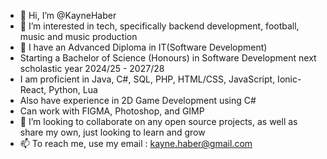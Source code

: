 - 👋 Hi, I’m @KayneHaber
- 👀 I’m interested in tech, specifically backend development, football, music and music production
- 🌱 I have an Advanced Diploma in IT(Software Development)
- Starting a Bachelor of Science (Honours) in Software Development next scholastic year 2024/25 - 2027/28
- I am proficient in Java, C#, SQL, PHP, HTML/CSS, JavaScript, Ionic-React, Python, Lua
- Also have experience in 2D Game Development using C#
- Can work with FIGMA, Photoshop, and GIMP
- 💞️ I’m looking to collaborate on any open source projects, as well as share my own, just looking to learn and grow
- 📫 To reach me, use my email : kayne.haber@gmail.com

<!---
KayneHaber/KayneHaber is a ✨ special ✨ repository because its `README.md` (this file) appears on your GitHub profile.
You can click the Preview link to take a look at your changes.
--->
